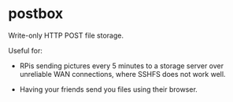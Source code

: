 # postbox

Write-only HTTP POST file storage.

Useful for:

* RPis sending pictures every 5 minutes to a storage server over unreliable WAN
  connections, where SSHFS does not work well.

* Having your friends send you files using their browser.
